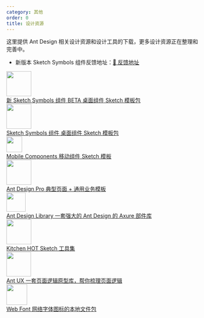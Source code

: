```yaml
---
category: 其他
order: 0
title: 设计资源
---
```


这里提供 Ant Design 相关设计资源和设计工具的下载，更多设计资源正在整理和完善中。

- 新版本 Sketch Symbols 组件反馈地址：[🦜 反馈地址](https://www.yuque.com/kitchen/topics/51)

<div class="resource-cards">
  <a target="_blank" href="https://github.com/ant-design/ant-design/releases/download/resource/Ant.Design.Components.Beta.3.10.5.sketch" class="resource-card">
    <div class="resource-card-icon">
      <img width="65" src="https://gw.alipayobjects.com/zos/rmsportal/pKfDZnzocrbAOSzDQOQq.png">
    </div>
    <div class="resource-card-content">
      <span class="resource-card-title">
        新 Sketch Symbols 组件
        <span class="resource-card-hot-badge">BETA</span>
      </span>
      <span class="resource-card-description">桌面组件 Sketch 模板包</span>
    </div>
  </a>
  <a target="_blank" href="https://github.com/ant-design/ant-design/releases/download/resource/Ant.Design.3.0.Components.sketch" class="resource-card">
    <div class="resource-card-icon">
      <img width="65" src="https://gw.alipayobjects.com/zos/rmsportal/pKfDZnzocrbAOSzDQOQq.png">
    </div>
    <div class="resource-card-content">
      <span class="resource-card-title">
        Sketch Symbols 组件
      </span>
      <span class="resource-card-description">桌面组件 Sketch 模板包</span>
    </div>
  </a>
  <a target="_blank" href="http://p.tb.cn/rmsportal_3436_AntDesignMobile_20Template_20V1.0.sketch" class="resource-card">
    <div class="resource-card-icon">
      <img width="41" src="https://gw.alipayobjects.com/zos/rmsportal/rFMdPVzabtQwxONUuVFr.png">
    </div>
    <div class="resource-card-content">
      <span class="resource-card-title">Mobile Components</span>
      <span class="resource-card-description">移动组件 Sketch 模板</span>
    </div>
  </a>
  <a target="_blank" href="https://github.com/ant-design/ant-design/releases/download/resource/Ant.Design.Pro.sketch" class="resource-card">
    <div class="resource-card-icon">
      <img width="65" src="https://gw.alipayobjects.com/zos/rmsportal/ibCZMxKsTUzDbwTEdcTC.svg">
    </div>
    <div class="resource-card-content">
      <span class="resource-card-title">Ant Design Pro</span>
      <span class="resource-card-description">典型页面 + 通用业务模板</span>
    </div>
  </a>
  <a target="_blank" href="http://library.ant.design" class="resource-card">
    <div class="resource-card-icon">
      <img width="50" src="https://gw.alipayobjects.com/zos/rmsportal/TXrKQUJBTuwSTGimGYYn.png">
    </div>
    <div class="resource-card-content">
      <span class="resource-card-title">Ant Design Library</span>
      <span class="resource-card-description">一套强大的 Ant Design 的 Axure 部件库</span>
    </div>
  </a>
  <a target="_blank" href="http://kitchen.alipay.com" class="resource-card">
    <div class="resource-card-icon">
      <img width="65" src="https://gw.alipayobjects.com/zos/rmsportal/ATYZYtJhchhONKObIwXT.png">
    </div>
    <div class="resource-card-content">
      <span class="resource-card-title">
        Kitchen
        <span class="resource-card-hot-badge">HOT</span>
      </span>
      <span class="resource-card-description">Sketch 工具集</span>
    </div>
  </a>
  <a target="_blank" href="http://ux.ant.design" class="resource-card">
    <div class="resource-card-icon">
      <img width="64" src="https://gw.alipayobjects.com/zos/rmsportal/yMULSUQQyhoEGrCXlovN.png">
    </div>
    <div class="resource-card-content">
      <span class="resource-card-title">Ant UX</span>
      <span class="resource-card-description">一套页面逻辑原型库，帮你梳理页面逻辑</span>
    </div>
  </a>
  <a target="_blank" href="https://github.com/ant-design/ant-design/releases/download/resource/iconfont-3.x.zip" class="resource-card">
    <div class="resource-card-icon">
      <img width="54" src="https://gw.alipayobjects.com/zos/rmsportal/bWBRrdYsVnVkXpFRCVFy.png">
    </div>
    <div class="resource-card-content">
      <span class="resource-card-title">Web Font</span>
      <span class="resource-card-description">网络字体图标的本地文件包</span>
    </div>
  </a>
</div>

